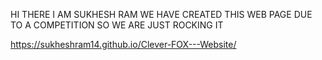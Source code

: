HI THERE I AM SUKHESH RAM 
WE HAVE CREATED THIS WEB PAGE DUE TO A COMPETITION
SO WE ARE JUST ROCKING IT


https://sukheshram14.github.io/Clever-FOX---Website/
